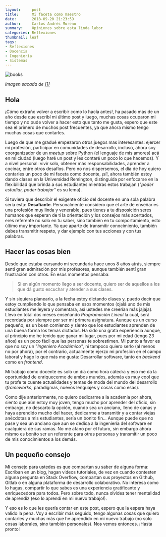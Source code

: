 ```yaml
---
layout:     post
title:      Mi faceta como maestro
date:       2018-09-20 21:23:59
author:     Carlos Andrés Moreno
summary:    Opiniones sobre esta linda labor
categories: Reflexiones
thumbnail: leaf 
tags:
- Reflexiones
- Docencia
- Ingeniería
- Sistemas
---
```


![books](https://wallpaper.wiki/book-hd-backgrounds.html/free-download-book-hd-backgrounds/)

_Imagen sacada de [[1]](https://wallpaper.wiki/book-hd-backgrounds.html/free-download-book-hd-backgrounds/)_


## Hola

¡Cómo extraño volver a escribir como lo hacía antes!, ha pasado más de un año desde que escribí mi último post y luego, muchas cosas ocuparon mi tiempo y no pude volver a hacer esto que tanto me gusta, espero que este sea el primero de muchos post frecuentes, ya que ahora mismo tengo muchas cosas que contarles. 

Luego de que me gradué empezaron otros juegos mas interesantes: ejercer mi profesión, participar en comunidades de desarrollo, incluso, ahora soy coorganizador de un _meetup_ sobre Python (el lenguaje de mis amores) acá en mi ciudad (luego haré un post y les contaré un poco lo que hacemos). Y a nivel personal: vivir solo, obtener más responsabilidades, aprender a cocinar, entre otros desafíos. Pero no nos dispersemos, el día de hoy quiero contarles un poco de mi faceta como docente, ¡sí!, ahora también estoy dando clases en la Universidad Remington, distinguida por enfocarse en la flexibilidad que brinda a sus estudiantes mientras estos trabajan (_"poder estudiar, poder trabajar"_ es su lema).

Si tuviera que describir el exigente oficio del docente en una sola palabra sería esta: **Desafiante**. Personalmente considero que el arte de enseñar es una profesión muy linda y venerable, pues tienes a tu disposición seres humanos que esperan de ti la orientación y los consejos más acertados, eres referente no solo en tu saber, sino también en tu comportamiento, esto último muy importante. Ya que aparte de transmitir conocimiento, también debes transmitir respeto, y dar ejemplo con tus acciones y con tus palabras. 

## Hacer las cosas bien

Desde que estaba cursando mi secundaria hace unos 8 años atrás, siempre sentí gran admiración por mis profesores, aunque también sentí gran frustración con otros. En esos momentos pensaba:

> Si en algún momento llego a ser docente, quiero ser de aquellos a los que dá gusto escuchar y atender a sus clases.

Y sin siquiera planearlo, a la fecha estoy dictando clases y, puedo decir que estoy cumpliendo lo que pensaba en esos momentos (ojalá uno de mis estudiantes me leyera y comentara, así ustedes me creerían más jajaja). Llevo en total dos meses enseñando _Programación Lineal_ la cual, será recordada por siempre por ser mi primera asignatura. Aunque es un curso pequeño, es un buen comienzo y siento que los estudiantes aprenden de una buena forma los temas dictados. Ha sido una grata experiencia aunque, al principio me he tenido que ganar mi lugar, pues por mi edad (tengo 23 años) es un poco fácil que las personas te sobrestimen. Mi punto a favor es que no soy un _"Ingeniero Académico"_, ni tampoco quiero serlo (al menos no por ahora), por el contrario, actualmente ejerzo mi profesión en el campo laboral y hago lo que más me gusta: Desarrollar software, tanto en _backend_ como en _frontend_. 

Mi trabajo como docente es solo un día como hora cátedra y eso me da la oportunidad de enriquecerme de ambos mundos, además es muy cool que tu profe te cuente actualidades y temas de moda del mundo del desarrollo (_frameworks_, paradigmas, nuevos lenguajes y cosas como esas).

Como dije anteriormente, no quiero dedicarme a la academia por ahora, siento que aún estoy muy joven, tengo mucho por aprender del oficio, sin embargo, no descarto la opción, cuando sea un anciano, lleno de canas y haya aprendido mucho del hacer, dedicarme a transmitir y a contar viejas anécdotas a mis estudiantes, sería un bonito fin... Aunque puede que no pase y sea un anciano que aun se dedica a la ingeniería del software en cualquiera de sus ramas. No me afano por el futuro, sin embargo ahora mismo es bonito ser un referente para otras personas y transmitir un poco de mis conocimientos a los demás. 

## Un pequeño consejo

Mi consejo para ustedes es que compartan su saber de alguna forma: Escriban en un blog, hagan videos tutoriales, de vez en cuando contesten alguna pregunta en Stack Overflow, compartan sus proyectos en Github, Gitlab o en alguna plataforma de desarrollo colaborativo. No interesa como lo hagas, compartir lo que sabes es una experiencia gratificante y enriquecedora para todos. Pero sobre todo, nunca olvides tener mentalidad de aprendiz (eso lo aprendí en mi nuevo trabajo!).

Y eso es lo que les quería contar en este post, espero que la espera haya valido la pena. Voy a escribir más seguido, tengo algunas cosas que quiero contarles y muchas más que he aprendido en mi nuevo trabajo (no solo cosas laborales, sino también personales). Nos vemos entonces. ¡Hasta pronto!
